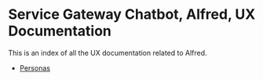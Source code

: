 # Service Gateway Chatbot, Alfred, UX Documentation

This is an index of all the UX documentation related to Alfred.

- [Personas](alfred_personas.pptx)
